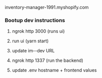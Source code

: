 inventory-manager-1991.myshopify.com

### Bootup dev instructions

1. ngrok http 3000 (runs ui)
2. run ui (yarn start)
3. update im--dev URL

4. ngrok http 1337 (run the backend)
5. update .env hostname + frontend values